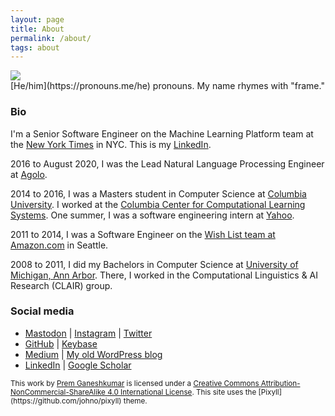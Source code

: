 ```yaml
---
layout: page
title: About
permalink: /about/
tags: about
---
```


<img class="img" src="https://gravatar.com/avatar/78d39db54dc3d3c93159454e257185ea?s=80">
<br />
[He/him](https://pronouns.me/he) pronouns. My name rhymes with "frame."

### Bio

I'm a Senior Software Engineer on the Machine Learning Platform team at the [New York Times](https://nytimes.com) in NYC. This is my <a href="http://www.linkedin.com/in/pgkmr" rel="me">LinkedIn</a>.

2016 to August 2020, I was the Lead Natural Language Processing Engineer at [Agolo](http://agolo.com/).

2014 to 2016, I was a Masters student in Computer Science at [Columbia University](http://columbia.edu/). I worked at the [Columbia Center for Computational Learning Systems](https://www.cs.columbia.edu/areas/speech/). One summer, I was a software engineering intern at [Yahoo](https://www.yahoo.com/).

2011 to 2014, I was a Software Engineer on the [Wish List team at Amazon.com](http://amazon.com/wishlist) in Seattle.

2008 to 2011, I did my Bachelors in Computer Science at [University of Michigan, Ann Arbor](http://umich.edu/). There, I worked in the Computational Linguistics & AI Research (CLAIR) group.

### Social media

* <a rel="me" href="https://indieweb.social/@pgkr">Mastodon</a> \| <a href="http://instagram.com/premtagram" rel="me">Instagram</a> \| <a href="http://twitter.com/premgane" rel="me">Twitter</a>
* <a href="https://github.com/premgane/" rel="me">GitHub</a> \| <a href="https://keybase.io/pgkr" rel="me">Keybase</a>
* <a href="https://medium.com/@pgkr" rel="me">Medium</a> \| [My old WordPress blog](http://premgane.wordpress.com)
* <a href="https://www.linkedin.com/in/prem-ganeshkumar-6a3a2318" rel="me">LinkedIn</a> \| <a href="https://scholar.google.com/citations?hl=en&view_op=list_works&gmla=AJsN-F41alnNFrAO2zZnC_j5WPd8xSWpQaKHGifWWgg6Z2WYJjM_OXHErXWEY-eFY-84Wv8XYKEJRjSnUSvBviRaDAfpPr5ESQ&user=ewXjGD4AAAAJ" rel="me">Google Scholar</a>

<small>
This work by <a xmlns:cc="http://creativecommons.org/ns#" href="http://premgkumar.com" property="cc:attributionName" rel="cc:attributionURL">Prem Ganeshkumar</a> is licensed under a <a rel="license" href="http://creativecommons.org/licenses/by-nc-sa/4.0/">Creative Commons Attribution-NonCommercial-ShareAlike 4.0 International License</a>. This site uses the [Pixyll](https://github.com/johno/pixyll) theme.
</small>